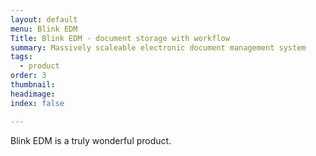 ```yaml
---
layout: default
menu: Blink EDM
Title: Blink EDM - document storage with workflow
summary: Massively scaleable electronic document management system
tags:
  - product
order: 3
thumbnail:
headimage:
index: false

---
```


Blink EDM is a truly wonderful product.
